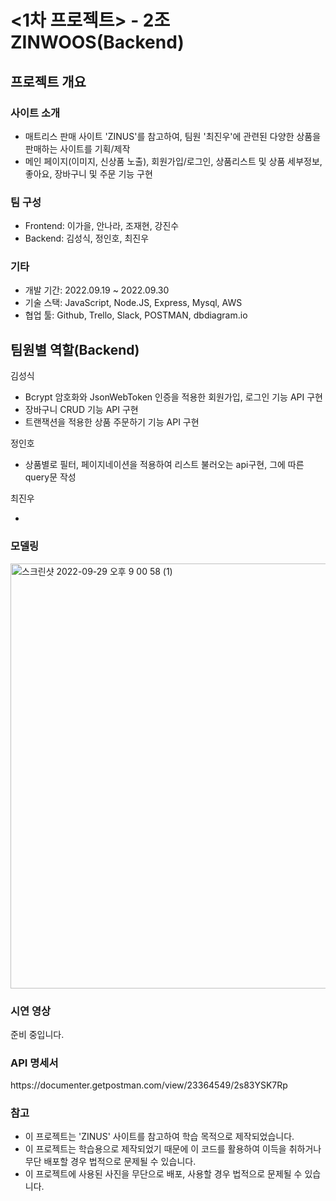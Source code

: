 <h1><1차 프로젝트> - 2조 ZINWOOS(Backend)</h1>

<h2>프로젝트 개요</h2>
  <h3>사이트 소개</h3>
<ul>
  <li>매트리스 판매 사이트 'ZINUS'를 참고하여, 팀원 '최진우'에 관련된 다양한 상품을 판매하는 사이트를 기획/제작</li>
  <li>메인 페이지(이미지, 신상품 노출), 회원가입/로그인, 상품리스트 및 상품 세부정보, 좋아요, 장바구니 및 주문 기능 구현</li>
</ul>
 
<h3>팀 구성</h3>
<ul>
  <li>Frontend: 이가을, 안나라, 조재현, 강진수</li>
  <li>Backend: 김성식, 정인호, 최진우</li>
</ul>
  
<h3>기타</h3>
<ul>
  <li>개발 기간: 2022.09.19 ~ 2022.09.30</li>
  <li>기술 스택: JavaScript, Node.JS, Express, Mysql, AWS
  <li>협업 툴: Github, Trello, Slack, POSTMAN, dbdiagram.io</li>
</ul>

<h2>팀원별 역할(Backend)</h2>
  김성식
  <ul>
    <li>Bcrypt 암호화와 JsonWebToken 인증을 적용한 회원가입, 로그인 기능 API 구현</li>
    <li>장바구니 CRUD 기능 API 구현</li>
    <li>트랜잭션을 적용한 상품 주문하기 기능 API 구현</li>
  </ul>
  정인호
  <ul>
    <li>상품별로 필터, 페이지네이션을 적용하여 리스트 불러오는 api구현, 그에 따른 query문 작성</li>
  </ul>
  최진우
  <ul>
    <li></li>
  </ul>
  
  <h3>모델링</h3>
  <img width="680" alt="스크린샷 2022-09-29 오후 9 00 58 (1)" src="https://user-images.githubusercontent.com/99233475/193212490-6cbb06f0-3d30-4be2-8bda-e97d13e24a87.png">
  
  <h3>시연 영상</h3>
  준비 중입니다.
  
  <h3>API 명세서</h3>
  https://documenter.getpostman.com/view/23364549/2s83YSK7Rp
  
  <h3>참고</h3>
<ul>
  <li>이 프로젝트는 'ZINUS' 사이트를 참고하여 학습 목적으로 제작되었습니다.</li>
  <li>이 프로젝트는 학습용으로 제작되었기 때문에 이 코드를 활용하여 이득을 취하거나 무단 배포할 경우 법적으로 문제될 수 있습니다.</li>
  <li>이 프로젝트에 사용된 사진을 무단으로 배포, 사용할 경우 법적으로 문제될 수 있습니다.</li>
</ul>
